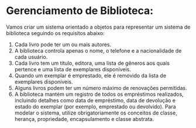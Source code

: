 # Gerenciamento de Biblioteca:

Vamos criar um sistema orientado a objetos para representar um
sistema de biblioteca seguindo os requisitos abaixo:

1. Cada livro pode ter um ou mais autores.
2. A biblioteca controla apenas o nome, o telefone e a nacionalidade
   de cada usuário.
3. Cada livro tem um título, editora, uma lista de gêneros aos quais
   pertence e uma lista de exemplares disponíveis.
4. Quando um exemplar é emprestado, ele é removido da lista de
   exemplares disponíveis.
5. Alguns livros podem ter um número máximo de renovações
   permitidas.
6. A biblioteca mantém um registro de todos os empréstimos
   realizados, incluindo detalhes como data de empréstimo, data de
   devolução e estado do exemplar (por exemplo, emprestado ou
   devolvido).
   Para modelar o sistema, utilize obrigatoriamente os conceitos de classe,
   herança, propriedade, encapsulamento e classe abstrata.
